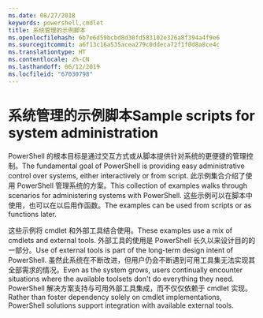 ```yaml
---
ms.date: 08/27/2018
keywords: powershell,cmdlet
title: 系统管理的示例脚本
ms.openlocfilehash: 6b7e6d59bcbd8d30fd583102e326a8f394a4f9e6
ms.sourcegitcommit: a6f13c16a535acea279c0ddeca72f1f0d8a8ce4c
ms.translationtype: HT
ms.contentlocale: zh-CN
ms.lasthandoff: 06/12/2019
ms.locfileid: "67030798"
---
```

# <a name="sample-scripts-for-system-administration"></a><span data-ttu-id="29951-103">系统管理的示例脚本</span><span class="sxs-lookup"><span data-stu-id="29951-103">Sample scripts for system administration</span></span>

<span data-ttu-id="29951-104">PowerShell 的根本目标是通过交互方式或从脚本提供针对系统的更便捷的管理控制。</span><span class="sxs-lookup"><span data-stu-id="29951-104">The fundamental goal of PowerShell is providing easy administrative control over systems, either interactively or from script.</span></span> <span data-ttu-id="29951-105">此示例集合介绍了使用 PowerShell 管理系统的方案。</span><span class="sxs-lookup"><span data-stu-id="29951-105">This collection of examples walks through scenarios for administering systems with PowerShell.</span></span> <span data-ttu-id="29951-106">这些示例可以在脚本中使用，也可以在以后用作函数。</span><span class="sxs-lookup"><span data-stu-id="29951-106">The examples can be used from scripts or as functions later.</span></span>

<span data-ttu-id="29951-107">这些示例将 cmdlet 和外部工具结合使用。</span><span class="sxs-lookup"><span data-stu-id="29951-107">These examples use a mix of cmdlets and external tools.</span></span> <span data-ttu-id="29951-108">外部工具的使用是 PowerShell 长久以来设计目的的一部分。</span><span class="sxs-lookup"><span data-stu-id="29951-108">Use of external tools is part of the long-term design intent of PowerShell.</span></span> <span data-ttu-id="29951-109">虽然此系统在不断改进，但用户仍会不断遇到可用工具集无法实现其全部需求的情况。</span><span class="sxs-lookup"><span data-stu-id="29951-109">Even as the system grows, users continually encounter situations where the available toolsets don't do everything they need.</span></span> <span data-ttu-id="29951-110">PowerShell 解决方案支持与可用外部工具集成，而不仅仅依赖于 cmdlet 实现。</span><span class="sxs-lookup"><span data-stu-id="29951-110">Rather than foster dependency solely on cmdlet implementations, PowerShell solutions support integration with available external tools.</span></span>
